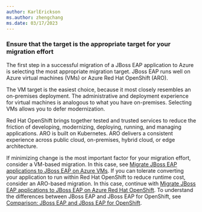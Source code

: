```yaml
---
author: KarlErickson
ms.author: zhengchang
ms.date: 03/17/2023
---
```


### Ensure that the target is the appropriate target for your migration effort

The first step in a successful migration of a JBoss EAP application to Azure is selecting the most appropriate migration target. JBoss EAP runs well on Azure virtual machines (VMs) or Azure Red Hat OpenShift (ARO).

The VM target is the easiest choice, because it most closely resembles an on-premises deployment. The administrative and deployment experience for virtual machines is analogous to what you have on-premises. Selecting VMs allows you to defer modernization.

Red Hat OpenShift brings together tested and trusted services to reduce the friction of developing, modernizing, deploying, running, and managing applications. ARO is built on Kubernetes. ARO delivers a consistent experience across public cloud, on-premises, hybrid cloud, or edge architecture.

If minimizing change is the most important factor for your migration effort, consider a VM-based migration. In this case, see [Migrate JBoss EAP applications to JBoss EAP on Azure VMs](../migrate-jboss-eap-to-jboss-eap-on-azure-vms.md). If you can tolerate converting your application to run within Red Hat OpenShift to reduce runtime cost, consider an ARO-based migration. In this case, continue with [Migrate JBoss EAP applications to JBoss EAP on Azure Red Hat OpenShift](../migrate-jboss-eap-to-azure-redhat-openshift.md). To understand the differences between JBoss EAP and JBoss EAP for OpenShift, see [Comparison: JBoss EAP and JBoss EAP for OpenShift](https://access.redhat.com/documentation/en-us/red_hat_jboss_enterprise_application_platform/7.4/html/getting_started_with_jboss_eap_for_openshift_online/introduction#how_does_eap_work_on_openshift).
